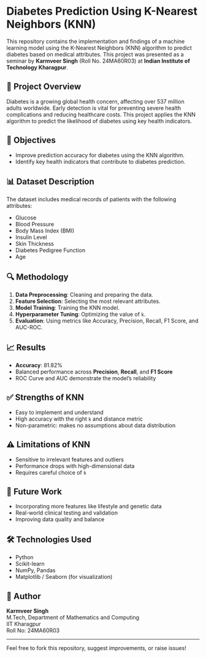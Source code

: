 # Diabetes Prediction Using K-Nearest Neighbors (KNN)

This repository contains the implementation and findings of a machine learning model using the K-Nearest Neighbors (KNN) algorithm to predict diabetes based on medical attributes. This project was presented as a seminar by **Karmveer Singh** (Roll No. 24MA60R03) at **Indian Institute of Technology Kharagpur**.

## 📌 Project Overview

Diabetes is a growing global health concern, affecting over 537 million adults worldwide. Early detection is vital for preventing severe health complications and reducing healthcare costs. This project applies the KNN algorithm to predict the likelihood of diabetes using key health indicators.

## 🎯 Objectives

- Improve prediction accuracy for diabetes using the KNN algorithm.
- Identify key health indicators that contribute to diabetes prediction.

## 📊 Dataset Description

The dataset includes medical records of patients with the following attributes:
- Glucose
- Blood Pressure
- Body Mass Index (BMI)
- Insulin Level
- Skin Thickness
- Diabetes Pedigree Function
- Age

## 🔍 Methodology

1. **Data Preprocessing**: Cleaning and preparing the data.
2. **Feature Selection**: Selecting the most relevant attributes.
3. **Model Training**: Training the KNN model.
4. **Hyperparameter Tuning**: Optimizing the value of `k`.
5. **Evaluation**: Using metrics like Accuracy, Precision, Recall, F1 Score, and AUC-ROC.

## 📈 Results

- **Accuracy**: 81.82%
- Balanced performance across **Precision**, **Recall**, and **F1 Score**
- ROC Curve and AUC demonstrate the model’s reliability

## ✅ Strengths of KNN

- Easy to implement and understand
- High accuracy with the right `k` and distance metric
- Non-parametric: makes no assumptions about data distribution

## ⚠️ Limitations of KNN

- Sensitive to irrelevant features and outliers
- Performance drops with high-dimensional data
- Requires careful choice of `k`

## 🔮 Future Work

- Incorporating more features like lifestyle and genetic data
- Real-world clinical testing and validation
- Improving data quality and balance

## 🛠 Technologies Used

- Python
- Scikit-learn
- NumPy, Pandas
- Matplotlib / Seaborn (for visualization)

## 📄 Author

**Karmveer Singh**  
M.Tech, Department of Mathematics and Computing  
IIT Kharagpur  
Roll No: 24MA60R03

---

Feel free to fork this repository, suggest improvements, or raise issues!
